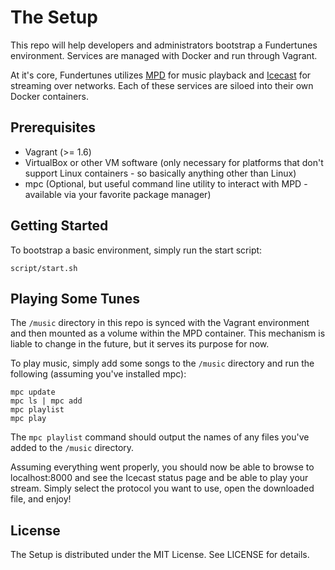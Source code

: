 The Setup
=========

This repo will help developers and administrators bootstrap a Fundertunes
environment. Services are managed with Docker and run through Vagrant.

At it's core, Fundertunes utilizes [MPD](http://www.musicpd.org/) for music
playback and [Icecast](http://www.icecast.org/) for streaming over networks. Each of these services are
siloed into their own Docker containers.

## Prerequisites
* Vagrant (>= 1.6)
* VirtualBox or other VM software (only necessary for platforms that don't
support Linux containers - so basically anything other than Linux)
* mpc (Optional, but useful command line utility to interact with MPD -
  available via your favorite package manager)

## Getting Started
To bootstrap a basic environment, simply run the start script:
```shell
script/start.sh
```

## Playing Some Tunes
The `/music` directory in this repo is synced with the Vagrant environment and
then mounted as a volume within the MPD container. This mechanism is liable to
change in the future, but it serves its purpose for now.

To play music, simply add some songs to the `/music` directory and run the
following (assuming you've installed mpc):
```shell
mpc update
mpc ls | mpc add
mpc playlist
mpc play
```

The `mpc playlist` command should output the names of any files you've added to the
`/music` directory.

Assuming everything went properly, you should now be able to browse to
localhost:8000 and see the Icecast status page and be able to play your stream.
Simply select the protocol you want to use, open the downloaded file, and enjoy!

## License
The Setup is distributed under the MIT License. See LICENSE for details.
